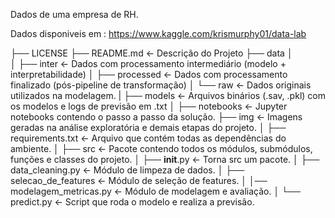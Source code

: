 Dados de uma empresa de RH. 

Dados disponiveis em : https://www.kaggle.com/krismurphy01/data-lab

├── LICENSE
├── README.md          <- Descrição do Projeto
├── data
│   
│   ├── inter          <- Dados com processamento intermediário (modelo + interpretabilidade)
│   ├── processed      <- Dados com processamento finalizado (pós-pipeline de transformação)
│   └── raw            <- Dados originais utilizados na modelagem.
|
├── models             <- Arquivos binários (.sav, .pkl) com os modelos e logs de previsão em .txt
│
├── notebooks          <- Jupyter notebooks contendo o passo a passo da solução.
├── img                <- Imagens geradas na análise exploratória e demais etapas do projeto.
│
├── requirements.txt   <- Arquivo que contém todas as dependências do ambiente.
│
├── src                <- Pacote contendo todos os módulos, submódulos, funções e classes do projeto.
│   ├── __init__.py    <- Torna src um pacote.
│   ├── data_cleaning.py <- Módulo de limpeza de dados.
│   ├── selecao_de_features <- Módulo de seleção de features.
│   │── modelagem_metricas.py <- Módulo de modelagem e avaliação.
│
└── predict.py            <- Script que roda o modelo e realiza a previsão.
